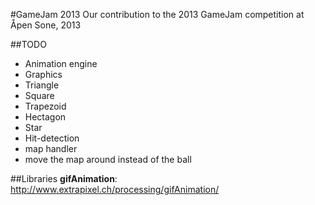 #GameJam 2013
Our contribution to the 2013 GameJam competition at Åpen Sone, 2013

##TODO

- Animation engine  
- Graphics  
 - Triangle  
 - Square  
 - Trapezoid  
 - Hectagon  
 - Star
- Hit-detection  
- map handler  
 - move the map around instead of the ball  


##Libraries
__gifAnimation__:
http://www.extrapixel.ch/processing/gifAnimation/